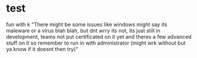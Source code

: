 # test
fun with k
"There might be some issues like windows might say its maleware or a virus blah blah, 
but dnt wrry its not, its just still in development, teams not put certificated on it yet and theres a few advanced stuff on it so remember to run in with administrator (might wrk without but ya know if it doesnt then try)"
